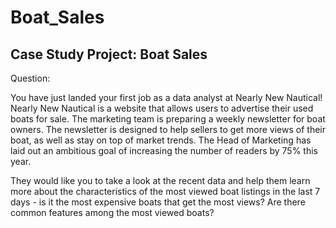 # Boat_Sales
## Case Study Project: Boat Sales

Question:

You have just landed your first job as a data analyst at Nearly New
Nautical! Nearly New Nautical is a website that allows users to advertise their used
boats for sale. The marketing team is preparing a weekly newsletter for boat owners.
The newsletter is designed to help sellers to get more views of their boat, as well as
stay on top of market trends. The Head of Marketing has laid out an ambitious goal
of increasing the number of readers by 75% this year.

They would like you to take a look at the recent data and help them learn more
about the characteristics of the most viewed boat listings in the last 7 days - is it the
most expensive boats that get the most views? Are there common features among
the most viewed boats?
